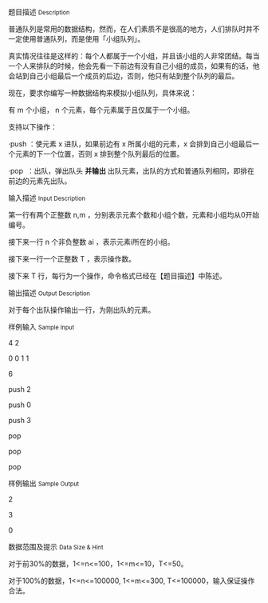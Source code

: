 <div class="panel panel-default">
<div class="area-title">
<span>
题目描述
<small>Description</small>
</span></div>
<div class="panel-body">

<p>普通队列是常用的数据结构，然而，在人们素质不是很高的地方，人们排队时并不一定使用普通队列，而是使用「小组队列」。</p><p>真实情况往往是这样的：每个人都属于一个小组，并且该小组的人非常团结。每当一个人来排队的时候，他会先看一下前边有没有自己小组的成员，如果有的话，他会站到自己小组最后一个成员的后边，否则，他只有站到整个队列的最后。</p><p>现在，要求你编写一种数据结构来模拟小组队列，具体来说：</p><p>有 m 个小组， n 个元素，每个元素属于且仅属于一个小组。</p><p>支持以下操作：</p><p>·push ：使元素 x 进队，如果前边有 x 所属小组的元素，x 会排到自己小组最后一个元素的下一个位置，否则 x 排到整个队列最后的位置。</p><p>·pop  ：出队，弹出队头 <strong>并输出</strong> 出队元素，出队的方式和普通队列相同，即排在前边的元素先出队。</p>

</div>
</div>

<div class="panel panel-default">
<div class="area-title">
<span>
输入描述
<small>Input Description</small>
</span></div>
<div class="panel-body">
<p>第一行有两个正整数 n,m ，分别表示元素个数和小组个数，元素和小组均从0开始编号。</p><p>接下来一行 n 个非负整数 ai ，表示元素i所在的小组。</p><p>接下来一行一个正整数 T ，表示操作数。</p><p>接下来 T 行，每行为一个操作，命令格式已经在【题目描述】中陈述。</p>

</div>
</div>
<div  class="panel panel-default">
<div class="area-title">
<span>
输出描述
<small>Output Description</small>
</span></div>
<div class="panel-body">

<p>对于每个出队操作输出一行，为刚出队的元素。</p>

</div>
</div>


<div class="panel panel-default">
<div class="area-title">
<span>
样例输入
<small>Sample Input</small>
</span></div>
<div class="panel-body">
<p>4 2</p><p>0 0 1 1</p><p>6</p><p>push 2</p><p>push 0</p><p>push 3</p><p>pop</p><p>pop</p><p>pop</p>

</div>
</div>

<div class="panel panel-default">
<div class="area-title">
<span>
样例输出
<small>Sample Output</small>
</span></div>
<div class="panel-body">
<p>2</p><p>3</p><p>0</p>

</div>
</div>

<div class="panel panel-default">
<div class="area-title">
<span>
数据范围及提示
<small>Data Size & Hint</small>
</span></div>
<div class="panel-body">
<p>对于前30%的数据，1&lt;=n&lt;=100，1&lt;=m&lt;=10，T&lt;=50。</p><p>对于100%的数据，1&lt;=n&lt;=100000, 1&lt;=m&lt;=300, T&lt;=100000，输入保证操作合法。</p>
</div>
</div>